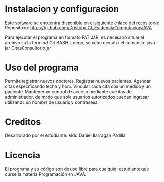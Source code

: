 # Instalacion y configuracion
Este software se encuentra disponible en el siguiente enlace del repositorio:
Repositorio: https://github.com/CristobalGL/EvidenciaComputacionJAVA

Para ejecutar el programa en formato FAT JAR, es necesario situar el archivo en la terminal Git BASH.
Luego, se debe ejecutar el comando:
java -jar CitasConsultorio.jar
# Uso del programa
Permite registrar nuevos doctores.
Registrar nuevos pacientes.
Agendar citas especificando fecha y hora.
Vincular cada cita con un médico y un paciente.
Mantener un control de acceso mediante cuentas de administrador, de modo que solo usuarios autorizados puedan ingresar utilizando un nombre de usuario y contraseña.
# Creditos
Desarrollado por el estudiante:
Aldo Daniel Barragán Padilla
# Licencia
El programa y su código son de uso libre para cualquier estudiante que curse la materia Programación en JAVA.

